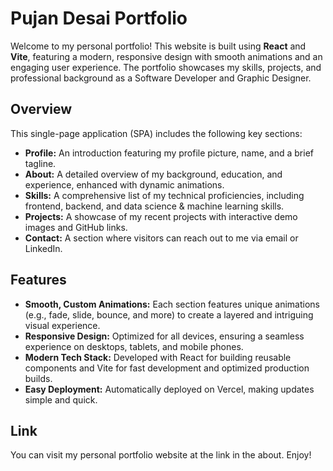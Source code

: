 # Pujan Desai Portfolio

Welcome to my personal portfolio! This website is built using **React** and **Vite**, featuring a modern, responsive design with smooth animations and an engaging user experience. The portfolio showcases my skills, projects, and professional background as a Software Developer and Graphic Designer.

## Overview

This single-page application (SPA) includes the following key sections:

- **Profile:** An introduction featuring my profile picture, name, and a brief tagline.
- **About:** A detailed overview of my background, education, and experience, enhanced with dynamic animations.
- **Skills:** A comprehensive list of my technical proficiencies, including frontend, backend, and data science & machine learning skills.
- **Projects:** A showcase of my recent projects with interactive demo images and GitHub links.
- **Contact:** A section where visitors can reach out to me via email or LinkedIn.

## Features

- **Smooth, Custom Animations:** Each section features unique animations (e.g., fade, slide, bounce, and more) to create a layered and intriguing visual experience.
- **Responsive Design:** Optimized for all devices, ensuring a seamless experience on desktops, tablets, and mobile phones.
- **Modern Tech Stack:** Developed with React for building reusable components and Vite for fast development and optimized production builds.
- **Easy Deployment:** Automatically deployed on Vercel, making updates simple and quick.

## Link

You can visit my personal portfolio website at the link in the about. Enjoy!
